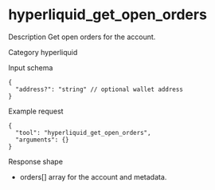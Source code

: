 # hyperliquid_get_open_orders

Description
Get open orders for the account.

Category
hyperliquid

Input schema

```
{
  "address?": "string" // optional wallet address
}
```

Example request

```
{
  "tool": "hyperliquid_get_open_orders",
  "arguments": {}
}
```

Response shape

- orders[] array for the account and metadata.
